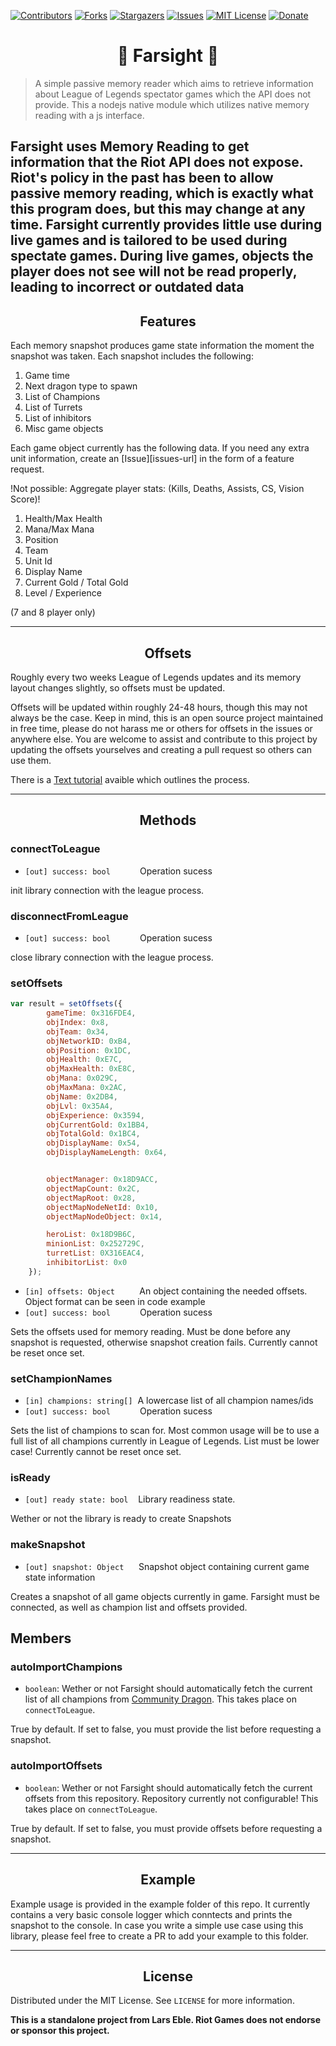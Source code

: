 <!-- PROJECT SHIELDS -->
<!--
*** I'm using markdown "reference style" links for readability.
*** Reference links are enclosed in brackets [ ] instead of parentheses ( ).
*** See the bottom of this document for the declaration of the reference variables
*** for contributors-url, forks-url, etc. This is an optional, concise syntax you may use.
*** https://www.markdownguide.org/basic-syntax/#reference-style-links
-->

[![Contributors][contributors-shield]][contributors-url]
[![Forks][forks-shield]][forks-url]
[![Stargazers][stars-shield]][stars-url]
[![Issues][issues-shield]][issues-url]
[![MIT License][license-shield]][license-url]
[![Donate][donate-paypal]](https://www.paypal.com/cgi-bin/webscr?cmd=_s-xclick&hosted_button_id=ZSY2FXPUHXVUJ)

<h1 align="center">🔭 Farsight 🔭</h1>

>A simple passive memory reader which aims to retrieve information about League of Legends spectator games which the API does not provide.
This a nodejs native module which utilizes native memory reading with a js interface.

Farsight uses Memory Reading to get information that the Riot API does not expose. Riot's policy in the past has been to allow passive memory reading, which is exactly what this program does, but this may change at any time.
Farsight currently provides little use during live games and is tailored to be used during spectate games. During live games, objects the player does not see will not be read properly, leading to incorrect or outdated data
---

<h2 align="center">Features </h2>


<p align="left">Each memory snapshot produces game state information the moment the snapshot was taken. Each snapshot includes the following:<p>

1. Game time
2. Next dragon type to spawn
3. List of Champions
4. List of Turrets
5. List of inhibitors
6. Misc game objects


<p align="left">Each game object currently has the following data.
If you need any extra unit information, create an [Issue][issues-url] in the form of a feature request.<p>
<p align="left">!Not possible: Aggregate player stats: (Kills, Deaths, Assists, CS, Vision Score)!<p>

1. Health/Max Health
2. Mana/Max Mana
3. Position
4. Team
5. Unit Id
6. Display Name
7. Current Gold / Total Gold
8. Level / Experience

(7 and 8 player only)

---

<h2 align="center">Offsets</h2>

Roughly every two weeks League of Legends updates and its memory layout changes slightly, so offsets must be updated.

Offsets will be updated within roughly 24-48 hours, though this may not always be the case. Keep in mind, this is an open source project maintained in free time, please do not harass me or others for offsets in the issues or anywhere else.
You are welcome to assist and contribute to this project by updating the offsets yourselves and creating a pull request so others can use them.

There is a [Text tutorial](https://github.com/floh22/LeagueBroadcast/tree/v2/LeagueBroadcast.Farsight) avaible which outlines the process. 


---

<h2 align="center">Methods</h2>

### connectToLeague

- `[out] success: bool` &nbsp;&nbsp;&nbsp;&nbsp;&nbsp;&nbsp;&nbsp;&nbsp;&nbsp;&nbsp;&nbsp;Operation sucess

init library connection with the league process.


### disconnectFromLeague

- `[out] success: bool` &nbsp;&nbsp;&nbsp;&nbsp;&nbsp;&nbsp;&nbsp;&nbsp;&nbsp;&nbsp;&nbsp;Operation sucess

close library connection with the league process.

### setOffsets

```js
var result = setOffsets({
        gameTime: 0x316FDE4,
        objIndex: 0x8,
        objTeam: 0x34,
        objNetworkID: 0xB4,
        objPosition: 0x1DC,
        objHealth: 0xE7C,
        objMaxHealth: 0xE8C,
        objMana: 0x029C,
        objMaxMana: 0x2AC,
        objName: 0x2DB4,
        objLvl: 0x35A4,
        objExperience: 0x3594,
        objCurrentGold: 0x1BB4,
        objTotalGold: 0x1BC4,
        objDisplayName: 0x54,
        objDisplayNameLength: 0x64,


        objectManager: 0x18D9ACC,
        objectMapCount: 0x2C,
        objectMapRoot: 0x28,
        objectMapNodeNetId: 0x10,
        objectMapNodeObject: 0x14,

        heroList: 0x18D9B6C,
        minionList: 0x252729C,
        turretList: 0X316EAC4,
        inhibitorList: 0x0
    });
```

- `[in] offsets: Object` &nbsp;&nbsp;&nbsp;&nbsp;&nbsp;&nbsp;&nbsp;&nbsp;&nbsp;An object containing the needed offsets. Object format can be seen in code example
- `[out] success: bool` &nbsp;&nbsp;&nbsp;&nbsp;&nbsp;&nbsp;&nbsp;&nbsp;&nbsp;&nbsp;&nbsp;Operation sucess

Sets the offsets used for memory reading. Must be done before any snapshot is requested, otherwise snapshot creation fails. Currently cannot be reset once set.


### setChampionNames

- `[in] champions: string[]` &nbsp;A lowercase list of all champion names/ids
- `[out] success: bool` &nbsp;&nbsp;&nbsp;&nbsp;&nbsp;&nbsp;&nbsp;&nbsp;&nbsp;&nbsp;&nbsp;Operation sucess

Sets the list of champions to scan for. Most common usage will be to use a full list of all champions currently in League of Legends. List must be lower case! Currently cannot be reset once set.
 
### isReady

- `[out] ready state: bool` &nbsp;&nbsp;&nbsp;Library readiness state.

Wether or not the library is ready to create Snapshots

### makeSnapshot

- `[out] snapshot: Object` &nbsp;&nbsp;&nbsp;&nbsp;&nbsp;Snapshot object containing current game state information


Creates a snapshot of all game objects currently in game. Farsight must be connected, as well as champion list and offsets provided.

## Members

### autoImportChampions

- `boolean`: Wether or not Farsight should automatically fetch the current list of all champions from [Community Dragon](https://communitydragon.org/). This takes place on `connectToLeague`.

True by default. If set to false, you must provide the list before requesting a snapshot.

### autoImportOffsets

- `boolean`: Wether or not Farsight should automatically fetch the current offsets from this repository. Repository currently not configurable! This takes place on `connectToLeague`.

True by default. If set to false, you must provide offsets before requesting a snapshot.

---

<h2 align="center">Example</h2>

Example usage is provided in the example folder of this repo. It currently contains a very basic console logger which conntects and prints the snapshot to the console. In case you write a simple use case using this library, please feel free to create a PR to add your example to this folder.


---

<!-- LICENSE -->
<h2 align="center">License</h2>

Distributed under the MIT License. See `LICENSE` for more information.

__This is a standalone project from Lars Eble. Riot Games does not endorse or sponsor this project.__

<!-- MARKDOWN LINKS & IMAGES -->
<!-- https://www.markdownguide.org/basic-syntax/#reference-style-links -->
[contributors-shield]: https://img.shields.io/github/contributors/floh22/native-farsight-module.svg?style=for-the-badge
[contributors-url]: https://github.com/floh22/native-farsight-module/graphs/contributors
[forks-shield]: https://img.shields.io/github/forks/floh22/native-farsight-module.svg?style=for-the-badge
[forks-url]: https://github.com/floh22/native-farsight-module/network/members
[stars-shield]: https://img.shields.io/github/stars/floh22/native-farsight-module.svg?style=for-the-badge
[stars-url]: https://github.com/floh22/native-farsight-module/stargazers
[issues-shield]: https://img.shields.io/github/issues/floh22/native-farsight-module.svg?style=for-the-badge
[issues-url]: https://github.com/floh22/native-farsight-module/issues
[license-shield]: https://img.shields.io/github/license/floh22/native-farsight-module.svg?style=for-the-badge
[license-url]: https://github.com/floh22/native-farsight-module/blob/master/LICENSE
[donate-paypal]: https://img.shields.io/badge/Paypal-Donate-blueviolet?style=for-the-badge&logo=paypal
